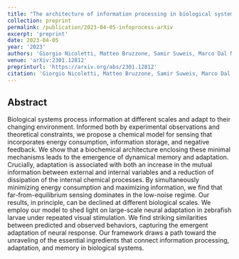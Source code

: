 ```yaml
---
title: "The architecture of information processing in biological systems"
collection: preprint
permalink: /publication/2023-04-05-infoprocess-arXiv
excerpt: 'preprint'
date: 2023-04-05
year: '2023'
authors: 'Giorgio Nicoletti, Matteo Bruzzone, Samir Suweis, Marco Dal Maschio, Daniel M. Busiello'
venue: 'arXiv:2301.12812'
preprinturl: 'https://arxiv.org/abs/2301.12812'
citation: 'Giorgio Nicoletti, Matteo Bruzzone, Samir Suweis, Marco Dal Maschio, Daniel M. Busiello. The architecture of information processing in biological systems. arXiv:2301.12812 (2023).'
---
```


## Abstract
Biological systems process information at different scales and adapt to their changing environment. Informed both by experimental observations and theoretical constraints, we propose a chemical model for sensing that incorporates energy consumption, information storage, and negative feedback. We show that a biochemical architecture enclosing these minimal mechanisms leads to the emergence of dynamical memory and adaptation. Crucially, adaptation is associated with both an increase in the mutual information between external and internal variables and a reduction of dissipation of the internal chemical processes. By simultaneously minimizing energy consumption and maximizing information, we find that far-from-equilibrium sensing dominates in the low-noise regime. Our results, in principle, can be declined at different biological scales. We employ our model to shed light on large-scale neural adaptation in zebrafish larvae under repeated visual stimulation. We find striking similarities between predicted and observed behaviors, capturing the emergent adaptation of neural response. Our framework draws a path toward the unraveling of the essential ingredients that connect information processing, adaptation, and memory in biological systems.